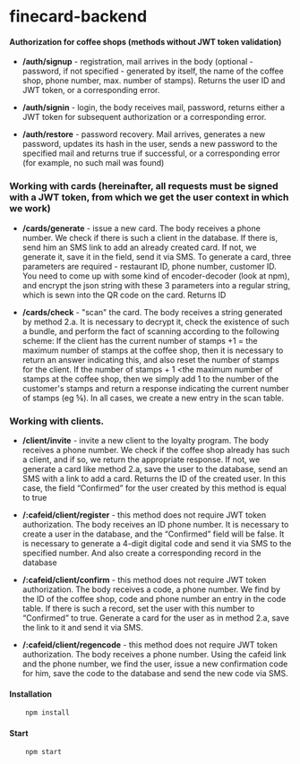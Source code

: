 # finecard-backend

#### Authorization for coffee shops (methods without JWT token validation)
- **/auth/signup** - registration, mail arrives in the body (optional - password, if not specified - generated by itself, the name of the coffee shop, phone number, max. number of stamps). Returns the user ID and JWT token, or a corresponding error.

- **/auth/signin** - login, the body receives mail, password, returns either a JWT token for subsequent authorization or a corresponding error.

- **/auth/restore** - password recovery. Mail arrives, generates a new password, updates its hash in the user, sends a new password to the specified mail and returns true if successful, or a corresponding error (for example, no such mail was found)

### Working with cards (hereinafter, all requests must be signed with a JWT token, from which we get the user context in which we work)

- **/cards/generate** - issue a new card. The body receives a phone number. We check if there is such a client in the database. If there is, send him an SMS link to add an already created card. If not, we generate it, save it in the field, send it via SMS. To generate a card, three parameters are required - restaurant ID, phone number, customer ID. You need to come up with some kind of encoder-decoder (look at npm), and encrypt the json string with these 3 parameters into a regular string, which is sewn into the QR code on the card. Returns ID

- **/cards/check** - "scan" the card. The body receives a string generated by method 2.a. It is necessary to decrypt it, check the existence of such a bundle, and perform the fact of scanning according to the following scheme: If the client has the current number of stamps +1 = the maximum number of stamps at the coffee shop, then it is necessary to return an answer indicating this, and also reset the number of stamps for the client. If the number of stamps + 1 <the maximum number of stamps at the coffee shop, then we simply add 1 to the number of the customer's stamps and return a response indicating the current number of stamps (eg ⅚). In all cases, we create a new entry in the scan table.

### Working with clients.

- **/client/invite** - invite a new client to the loyalty program. The body receives a phone number. We check if the coffee shop already has such a client, and if so, we return the appropriate response. If not, we generate a card like method 2.a, save the user to the database, send an SMS with a link to add a card. Returns the ID of the created user. In this case, the field “Confirmed” for the user created by this method is equal to true

- **/:cafeid/client/register** - this method does not require JWT token authorization. The body receives an ID phone number. It is necessary to create a user in the database, and the “Confirmed” field will be false. It is necessary to generate a 4-digit digital code and send it via SMS to the specified number. And also create a corresponding record in the database

- **/:cafeid/client/confirm** - this method does not require JWT token authorization. The body receives a code, a phone number. We find by the ID of the coffee shop, code and phone number an entry in the code table. If there is such a record, set the user with this number to “Confirmed” to true. Generate a card for the user as in method 2.a, save the link to it and send it via SMS.

- **/:cafeid/client/regencode** - this method does not require JWT token authorization. The body receives a phone number. Using the cafeid link and the phone number, we find the user, issue a new confirmation code for him, save the code to the database and send the new code via SMS. 

#### Installation
```Bash
    npm install
```    
#### Start
```Javascript
    npm start
```
